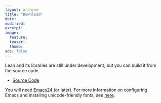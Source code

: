 ```yaml
---
layout: archive
title: "Download"
date:
modified:
excerpt:
image:
  feature:
  teaser:
  thumb:
ads: false
---
```


Lean and its libraries are still under development, but you can build it from the source code.

- [Source Code](http://github.com/leanprover/lean)

You will need [Emacs24](https://www.gnu.org/software/emacs/) (or later). For more information on configuring Emacs and
installing unicode-friendly fonts, see
[here](https://github.com/leanprover/lean/blob/master/src/emacs/README.md).
